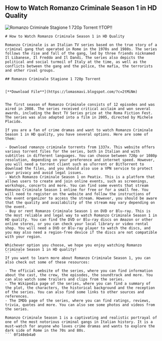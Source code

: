 ## How to Watch Romanzo Criminale Season 1 in HD Quality

 
![Romanzo Criminale Stagione 1 720p Torrent !!TOP!!](https://m.media-amazon.com/images/M/MV5BMjMxODExNTQ4MF5BMl5BanBnXkFtZTcwODM2NjU2Nw@@._V1_FMjpg_UX1000_.jpg)

 ``` 
# How to Watch Romanzo Criminale Season 1 in HD Quality
 
Romanzo Criminale is an Italian TV series based on the true story of a criminal gang that operated in Rome in the 1970s and 1980s. The series follows the rise and fall of the gang, led by three friends nicknamed Il Libanese, Il Freddo and Il Dandi. The series also depicts the political and social turmoil of Italy at the time, as well as the conflicts between the gang and the police, the mafia, the terrorists and other rival groups.
 
## Romanzo Criminale Stagione 1 720p Torrent


[**Download File**](https://lomasmavi.blogspot.com/?c=2tMiNm)

 
The first season of Romanzo Criminale consists of 12 episodes and was aired in 2008. The series received critical acclaim and won several awards, including the Best TV Series prize at the Roma Fiction Fest. The series was also adapted into a film in 2005, directed by Michele Placido.
 
If you are a fan of crime dramas and want to watch Romanzo Criminale Season 1 in HD quality, you have several options. Here are some of them:
 
- Download romanzo criminale torrents from 1337x. This website offers various torrent files for the series, both in Italian and with subtitles in different languages. You can choose between 720p or 1080p resolution, depending on your preference and internet speed. However, you will need a torrent client such as uTorrent or BitTorrent to download the files, and you should also use a VPN service to protect your privacy and avoid legal issues.
- Watch Romanzo Criminale Season 1 on Peatix. This is a platform that allows users to create and join online events, such as screenings, workshops, concerts and more. You can find some events that stream Romanzo Criminale Season 1 online for free or for a small fee. You will need to register on the website and follow the instructions of the event organizer to access the stream. However, you should be aware that the quality and availability of the stream may vary depending on the event.
- Buy or rent Romanzo Criminale Season 1 on DVD or Blu-ray. This is the most reliable and legal way to watch Romanzo Criminale Season 1 in HD quality. You can find the DVD or Blu-ray discs on Amazon or other online stores, or you can check your local library or video rental shop. You will need a DVD or Blu-ray player to watch the discs, and you may also need a region-free device if the discs are not compatible with your region.

Whichever option you choose, we hope you enjoy watching Romanzo Criminale Season 1 in HD quality!
 ```  ``` 
If you want to learn more about Romanzo Criminale Season 1, you can also check out some of these resources:

- The official website of the series, where you can find information about the cast, the crew, the episodes, the soundtrack and more. You can also watch some trailers and clips from the series.
- The Wikipedia page of the series, where you can find a summary of the plot, the characters, the historical background and the reception of the series. You can also find some links to other sources and references.
- The IMDb page of the series, where you can find ratings, reviews, trivia, quotes and more. You can also see some photos and videos from the series.

Romanzo Criminale Season 1 is a captivating and realistic portrayal of one of the most notorious criminal gangs in Italian history. It is a must-watch for anyone who loves crime dramas and wants to explore the dark side of Rome in the 70s and 80s.
 ``` 0f148eb4a0
